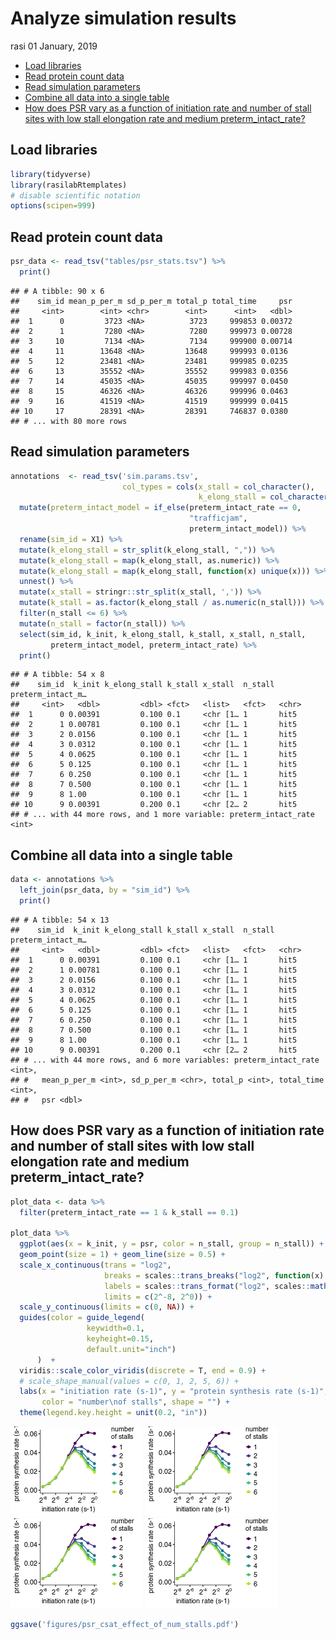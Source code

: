 Analyze simulation results
================
rasi
01 January, 2019

-   [Load libraries](#load-libraries)
-   [Read protein count data](#read-protein-count-data)
-   [Read simulation parameters](#read-simulation-parameters)
-   [Combine all data into a single table](#combine-all-data-into-a-single-table)
-   [How does PSR vary as a function of initiation rate and number of stall sites with low stall elongation rate and medium preterm\_intact\_rate?](#how-does-psr-vary-as-a-function-of-initiation-rate-and-number-of-stall-sites-with-low-stall-elongation-rate-and-medium-preterm_intact_rate)

Load libraries
--------------

``` r
library(tidyverse)
library(rasilabRtemplates)
# disable scientific notation
options(scipen=999)
```

Read protein count data
-----------------------

``` r
psr_data <- read_tsv("tables/psr_stats.tsv") %>% 
  print()
```

    ## # A tibble: 90 x 6
    ##    sim_id mean_p_per_m sd_p_per_m total_p total_time     psr
    ##     <int>        <int> <chr>        <int>      <int>   <dbl>
    ##  1      0         3723 <NA>          3723     999853 0.00372
    ##  2      1         7280 <NA>          7280     999973 0.00728
    ##  3     10         7134 <NA>          7134     999900 0.00714
    ##  4     11        13648 <NA>         13648     999993 0.0136 
    ##  5     12        23481 <NA>         23481     999985 0.0235 
    ##  6     13        35552 <NA>         35552     999983 0.0356 
    ##  7     14        45035 <NA>         45035     999997 0.0450 
    ##  8     15        46326 <NA>         46326     999996 0.0463 
    ##  9     16        41519 <NA>         41519     999999 0.0415 
    ## 10     17        28391 <NA>         28391     746837 0.0380 
    ## # ... with 80 more rows

Read simulation parameters
--------------------------

``` r
annotations  <- read_tsv('sim.params.tsv', 
                         col_types = cols(x_stall = col_character(),
                                          k_elong_stall = col_character())) %>%
  mutate(preterm_intact_model = if_else(preterm_intact_rate == 0, 
                                        "trafficjam", 
                                        preterm_intact_model)) %>% 
  rename(sim_id = X1) %>%
  mutate(k_elong_stall = str_split(k_elong_stall, ",")) %>%
  mutate(k_elong_stall = map(k_elong_stall, as.numeric)) %>%
  mutate(k_elong_stall = map(k_elong_stall, function(x) unique(x))) %>%
  unnest() %>%
  mutate(x_stall = stringr::str_split(x_stall, ',')) %>%
  mutate(k_stall = as.factor(k_elong_stall / as.numeric(n_stall))) %>%
  filter(n_stall <= 6) %>% 
  mutate(n_stall = factor(n_stall)) %>%
  select(sim_id, k_init, k_elong_stall, k_stall, x_stall, n_stall,
         preterm_intact_model, preterm_intact_rate) %>%
  print()
```

    ## # A tibble: 54 x 8
    ##    sim_id  k_init k_elong_stall k_stall x_stall  n_stall preterm_intact_m…
    ##     <int>   <dbl>         <dbl> <fct>   <list>   <fct>   <chr>            
    ##  1      0 0.00391         0.100 0.1     <chr [1… 1       hit5             
    ##  2      1 0.00781         0.100 0.1     <chr [1… 1       hit5             
    ##  3      2 0.0156          0.100 0.1     <chr [1… 1       hit5             
    ##  4      3 0.0312          0.100 0.1     <chr [1… 1       hit5             
    ##  5      4 0.0625          0.100 0.1     <chr [1… 1       hit5             
    ##  6      5 0.125           0.100 0.1     <chr [1… 1       hit5             
    ##  7      6 0.250           0.100 0.1     <chr [1… 1       hit5             
    ##  8      7 0.500           0.100 0.1     <chr [1… 1       hit5             
    ##  9      8 1.00            0.100 0.1     <chr [1… 1       hit5             
    ## 10      9 0.00391         0.200 0.1     <chr [2… 2       hit5             
    ## # ... with 44 more rows, and 1 more variable: preterm_intact_rate <int>

Combine all data into a single table
------------------------------------

``` r
data <- annotations %>% 
  left_join(psr_data, by = "sim_id") %>% 
  print()
```

    ## # A tibble: 54 x 13
    ##    sim_id  k_init k_elong_stall k_stall x_stall  n_stall preterm_intact_m…
    ##     <int>   <dbl>         <dbl> <fct>   <list>   <fct>   <chr>            
    ##  1      0 0.00391         0.100 0.1     <chr [1… 1       hit5             
    ##  2      1 0.00781         0.100 0.1     <chr [1… 1       hit5             
    ##  3      2 0.0156          0.100 0.1     <chr [1… 1       hit5             
    ##  4      3 0.0312          0.100 0.1     <chr [1… 1       hit5             
    ##  5      4 0.0625          0.100 0.1     <chr [1… 1       hit5             
    ##  6      5 0.125           0.100 0.1     <chr [1… 1       hit5             
    ##  7      6 0.250           0.100 0.1     <chr [1… 1       hit5             
    ##  8      7 0.500           0.100 0.1     <chr [1… 1       hit5             
    ##  9      8 1.00            0.100 0.1     <chr [1… 1       hit5             
    ## 10      9 0.00391         0.200 0.1     <chr [2… 2       hit5             
    ## # ... with 44 more rows, and 6 more variables: preterm_intact_rate <int>,
    ## #   mean_p_per_m <int>, sd_p_per_m <chr>, total_p <int>, total_time <int>,
    ## #   psr <dbl>

How does PSR vary as a function of initiation rate and number of stall sites with low stall elongation rate and medium preterm\_intact\_rate?
---------------------------------------------------------------------------------------------------------------------------------------------

``` r
plot_data <- data %>% 
  filter(preterm_intact_rate == 1 & k_stall == 0.1)

plot_data %>% 
  ggplot(aes(x = k_init, y = psr, color = n_stall, group = n_stall)) +
  geom_point(size = 1) + geom_line(size = 0.5) +
  scale_x_continuous(trans = "log2",
                     breaks = scales::trans_breaks("log2", function(x) 2^x),
                     labels = scales::trans_format("log2", scales::math_format(2^.x)),
                     limits = c(2^-8, 2^0)) +
  scale_y_continuous(limits = c(0, NA)) +
  guides(color = guide_legend(
                 keywidth=0.1,
                 keyheight=0.15,
                 default.unit="inch")
      )  + 
  viridis::scale_color_viridis(discrete = T, end = 0.9) +
  # scale_shape_manual(values = c(0, 1, 2, 5, 6)) +                                                  
  labs(x = "initiation rate (s-1)", y = "protein synthesis rate (s-1)",
       color = "number\nof stalls", shape = "") +
  theme(legend.key.height = unit(0.2, "in"))                     
```

![](analyze_results_files/figure-markdown_github/psr_no_quality_control-1.png)
![](analyze_results_files/figure-markdown_github/psr_no_quality_control-1.png)
![](analyze_results_files/figure-markdown_github/psr_no_quality_control-1.png)
![](analyze_results_files/figure-markdown_github/psr_no_quality_control-1.png)

``` r
ggsave('figures/psr_csat_effect_of_num_stalls.pdf') 
```
